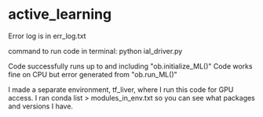 # active_learning

Error log is in err_log.txt

command to run code in terminal:
python ial_driver.py

Code successfully runs up to and including "ob.initialize_ML()"
Code works fine on CPU but error generated from "ob.run_ML()"


I made a separate environment, tf_liver, where I run this code for GPU access. I ran conda list > modules_in_env.txt so you can see what packages and versions I have.
